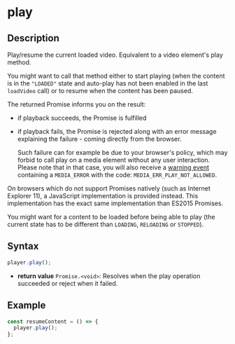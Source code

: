 # play

## Description

Play/resume the current loaded video. Equivalent to a video element's play method.

You might want to call that method either to start playing (when the content is in the
`"LOADED"` state and auto-play has not been enabled in the last `loadVideo` call) or to
resume when the content has been paused.

The returned Promise informs you on the result:

- if playback succeeds, the Promise is fulfilled

- if playback fails, the Promise is rejected along with an error message explaining the
  failure - coming directly from the browser.

  Such failure can for example be due to your browser's policy, which may forbid to call
  play on a media element without any user interaction. Please note that in that case, you
  will also receive a [warning event](../Player_Errors.md) containing a `MEDIA_ERROR` with
  the code: `MEDIA_ERR_PLAY_NOT_ALLOWED`.

<div class="note">
On browsers which do not support Promises natively (such as Internet
Explorer 11), a JavaScript implementation is provided instead. This
implementation has the exact same implementation than ES2015 Promises.
</div>

You might want for a content to be loaded before being able to play (the current state has
to be different than `LOADING`, `RELOADING` or `STOPPED`).

## Syntax

```js
player.play();
```

- **return value** `Promise.<void>`: Resolves when the play operation succeeded or reject
  when it failed.

## Example

```js
const resumeContent = () => {
  player.play();
};
```
